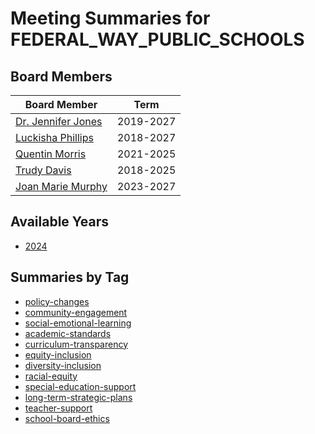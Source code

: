 # Meeting Summaries for FEDERAL_WAY_PUBLIC_SCHOOLS

## Board Members

| Board Member       | Term           |
|--------------------|----------------|
| [Dr. Jennifer Jones](board_member_118.md) | 2019-2027 |
| [Luckisha Phillips](board_member_119.md) | 2018-2027 |
| [Quentin Morris](board_member_120.md) | 2021-2025 |
| [Trudy Davis](board_member_121.md) | 2018-2025 |
| [Joan Marie Murphy](board_member_122.md) | 2023-2027 |

## Available Years
- [2024](school_board_24_year_2024.md)

## Summaries by Tag
- [policy-changes](school_board_24_tag_policy-changes.md)
- [community-engagement](school_board_24_tag_community-engagement.md)
- [social-emotional-learning](school_board_24_tag_social-emotional-learning.md)
- [academic-standards](school_board_24_tag_academic-standards.md)
- [curriculum-transparency](school_board_24_tag_curriculum-transparency.md)
- [equity-inclusion](school_board_24_tag_equity-inclusion.md)
- [diversity-inclusion](school_board_24_tag_diversity-inclusion.md)
- [racial-equity](school_board_24_tag_racial-equity.md)
- [special-education-support](school_board_24_tag_special-education-support.md)
- [long-term-strategic-plans](school_board_24_tag_long-term-strategic-plans.md)
- [teacher-support](school_board_24_tag_teacher-support.md)
- [school-board-ethics](school_board_24_tag_school-board-ethics.md)
